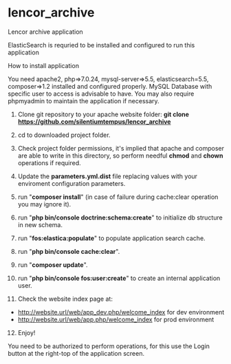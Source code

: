 # lencor_archive
Lencor archive application

ElasticSearch is requried to be installed and configured to run this application


How to install application

You need apache2, php=>7.0.24, mysql-server=>5.5, elasticsearch=5.5, composer=>1.2 installed and configured properly.
MySQL Database with specific user to access is advisable to have.
You may also require phpmyadmin to maintain the application if necessary.

1. Clone git repository to your apache website folder:
**git clone https://github.com/silentiumtempus/lencor_archive**

2. cd to downloaded project folder.

3. Check project folder permissions, it's implied that apache and composer are able to write in this directory, so perform needful **chmod** and **chown** operations if required.

4. Update the **parameters.yml.dist** file replacing values with your enviroment configuration parameters.

5. run "**composer install**" (in case of failure during cache:clear operation you may ignore it).

6. run "**php bin/console doctrine:schema:create**" to initialize db structure in new schema.

7. run "**fos:elastica:populate**" to populate application search cache.

8. run "**php bin/console cache:clear**".

9. run "**composer update**".

10. run "**php bin/console fos:user:create**" to create an internal application user.

11. Check the website index page at:
 - http://website.url/web/app_dev.php/welcome_index for dev environment
 - http://website.url/web/app.php/welcome_index for prod environment

12. Enjoy!

You need to be authorized to perform operations, for this use the Login button at the right-top of the application screen.
